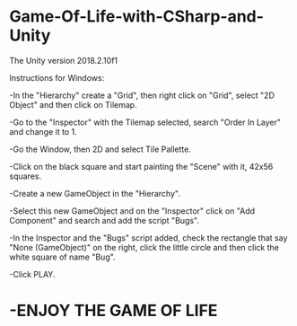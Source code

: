 # Game-Of-Life-with-CSharp-and-Unity
The Unity version 2018.2.10f1

Instructions for Windows:

-In the "Hierarchy" create a "Grid", then right click on "Grid", select "2D Object" and then click on Tilemap.

-Go to the "Inspector" with the Tilemap selected, search "Order In Layer" and change it to 1.

-Go the Window, then 2D and select Tile Pallette.

-Click on the black square and start painting the "Scene" with it, 42x56 squares.

-Create a new GameObject in the "Hierarchy".

-Select this new GameObject and on the "Inspector" click on "Add Component" and search and add the script "Bugs".

-In the Inspector and the "Bugs" script added, check the rectangle that say "None (GameObject)" on the right, click the little circle and then click the white square of name "Bug".

-Click PLAY.

# -ENJOY THE GAME OF LIFE

